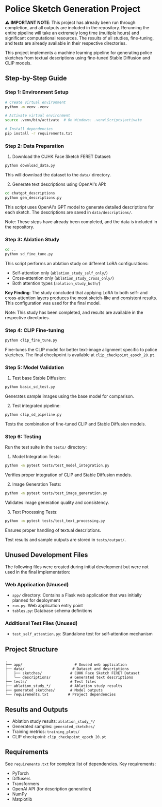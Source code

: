 # Police Sketch Generation Project

⚠️ **IMPORTANT NOTE**: This project has already been run through completion, and all outputs are included in the repository. Rerunning the entire pipeline will take an extremely long time (multiple hours) and significant computational resources. The results of all studies, fine-tuning, and tests are already available in their respective directories.

This project implements a machine learning pipeline for generating police sketches from textual descriptions using fine-tuned Stable Diffusion and CLIP models.

## Step-by-Step Guide

### Step 1: Environment Setup
```bash
# Create virtual environment
python -m venv .venv

# Activate virtual environment
source .venv/bin/activate  # On Windows: .venv\Scripts\activate

# Install dependencies
pip install -r requirements.txt
```

### Step 2: Data Preparation
1. Download the CUHK Face Sketch FERET Dataset:
```bash
python download_data.py
```
This will download the dataset to the `data/` directory.

2. Generate text descriptions using OpenAI's API:
```bash
cd chatgpt_descriptions
python gen_descriptions.py
```
This script uses OpenAI's GPT model to generate detailed descriptions for each sketch. The descriptions are saved in `data/descriptions/`.

Note: These steps have already been completed, and the data is included in the repository.

### Step 3: Ablation Study
```bash
cd ..
python sd_fine_tune.py
```
This script performs an ablation study on different LoRA configurations:
- Self-attention only (`ablation_study_self_only/`)
- Cross-attention only (`ablation_study_cross_only/`)
- Both attention types (`ablation_study_both/`)

**Key Finding**: The study concluded that applying LoRA to both self- and cross-attention layers produces the most sketch-like and consistent results. This configuration was used for the final model.

Note: This study has been completed, and results are available in the respective directories.

### Step 4: CLIP Fine-tuning
```bash
python clip_fine_tune.py
```
Fine-tunes the CLIP model for better text-image alignment specific to police sketches. The final checkpoint is available at `clip_checkpoint_epoch_20.pt`.

### Step 5: Model Validation
1. Test base Stable Diffusion:
```bash
python basic_sd_test.py
```
Generates sample images using the base model for comparison.

2. Test integrated pipeline:
```bash
python clip_sd_pipeline.py
```
Tests the combination of fine-tuned CLIP and Stable Diffusion models.

### Step 6: Testing
Run the test suite in the `tests/` directory:

1. Model Integration Tests:
```bash
python -m pytest tests/test_model_integration.py
```
Verifies proper integration of CLIP and Stable Diffusion models.

2. Image Generation Tests:
```bash
python -m pytest tests/test_image_generation.py
```
Validates image generation quality and consistency.

3. Text Processing Tests:
```bash
python -m pytest tests/test_text_processing.py
```
Ensures proper handling of textual descriptions.

Test results and sample outputs are stored in `tests/output/`.

## Unused Development Files

The following files were created during initial development but were not used in the final implementation:

### Web Application (Unused)
- `app/` directory: Contains a Flask web application that was initially planned for deployment
- `run.py`: Web application entry point
- `tables.py`: Database schema definitions

### Additional Test Files (Unused)
- `test_self_attention.py`: Standalone test for self-attention mechanism

## Project Structure

```
.
├── app/                        # Unused web application
├── data/                      # Dataset and descriptions
│   ├── sketches/             # CUHK Face Sketch FERET Dataset
│   └── descriptions/         # Generated text descriptions
├── tests/                    # Test files
├── ablation_study_*/         # Ablation study results
├── generated_sketches/       # Model outputs
└── requirements.txt         # Project dependencies
```

## Results and Outputs

- Ablation study results: `ablation_study_*/`
- Generated samples: `generated_sketches/`
- Training metrics: `training_plots/`
- CLIP checkpoint: `clip_checkpoint_epoch_20.pt`

## Requirements

See `requirements.txt` for complete list of dependencies. Key requirements:
- PyTorch
- Diffusers
- Transformers
- OpenAI API (for description generation)
- NumPy
- Matplotlib

